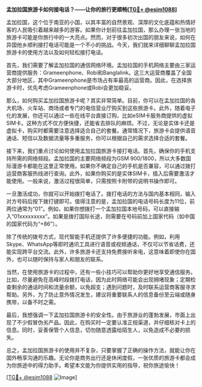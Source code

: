 **孟加拉国旅游卡如何接电话？——让你的旅行更顺畅[[TG💪+ @esim1088](https://t.me/s/esim1088)]**

孟加拉国，这个位于南亚的小国，以其丰富的自然景观、深厚的文化底蕴和热情好客的人民吸引着越来越多的游客。如果你计划前往孟加拉国，那么办理一张当地的旅游卡可能是你旅行中的一大亮点。然而，对于很多初次出国的朋友来说，如何在异国他乡顺利接打电话可能是一个不小的挑战。今天，我们就来详细聊聊孟加拉国旅游卡的使用方法以及如何轻松接打电话。

首先，我们需要了解孟加拉国的通信网络环境。孟加拉国的手机网络主要由三家运营商提供服务：Grameenphone、Robi和Banglalink。这三大运营商覆盖了全国大部分地区，其中Grameenphone是市场占有率最高的运营商。因此，在选择旅游卡时，优先考虑Grameenphone或Robi会更加稳妥。

那么，如何购买孟加拉国旅游卡呢？其实非常简单。目前，你可以在孟加拉国的各大机场、火车站、商场或者专门的电信营业厅购买到这些旅游卡。此外，随着电子化的发展，你还可以通过一些在线平台直接订购，比如eSIM卡服务商提供的虚拟SIM卡。这种方式不仅方便快捷，还能省去排队的麻烦。不过，无论是实体卡还是虚拟卡，购买时都需要注意选择适合自己的套餐。通常情况下，旅游卡会提供语音通话、短信以及数据流量等多重服务，你可以根据自己的需求选择合适的套餐。

接下来，我们重点讨论如何使用孟加拉国旅游卡接打电话。首先，确保你的手机支持所需的网络频段。孟加拉国的主要网络频段为GSM 900/1800，所以大多数国际漫游卡都能在这里正常使用。如果你不确定自己的手机是否兼容，可以通过拨打运营商客服热线进行查询。此外，如果你购买的是实体SIM卡，插入后需要激活才能使用。一般来说，激活过程很简单，只需按照卡附带的说明书操作即可。

一旦激活成功，你就可以开始拨打电话了。拨打电话的方法与国内基本相同，输入对方号码后按下拨打键即可。值得注意的是，孟加拉国的电话号码长度为11位，前两位通常为“01”。例如，如果你想拨打一个孟加拉国本地号码，可以直接输入“01xxxxxxxxx”。如果是拨打国际长途，则需要在号码前加上国家代码（如中国的国家代码为“+86”）。

除了传统的拨号方式，现代智能手机还提供了许多便捷的功能。例如，利用Skype、WhatsApp等即时通讯工具进行语音或视频通话，不仅可以节省话费，还能实现跨平台交流。此外，许多旅游卡还支持免费接听来电，这意味着即使你在国外，也可以随时保持与家人和朋友的联系。

当然，在使用旅游卡的过程中，还有一些小技巧可以帮助你更好地享受通信服务。比如，尽量避免在高峰时段拨打电话，因为此时网络可能会出现拥堵现象；定期检查剩余的通话时间和流量余额，以免超支；遇到问题时，及时联系运营商客服寻求帮助。另外，为了防止意外情况发生，建议将重要联系人的信息备份至云端或随身携带，以备不时之需。

最后，我想强调一下孟加拉国旅游卡的安全性。由于旅游业的蓬勃发展，市面上出现了不少假冒伪劣产品。因此，在购买时一定要认准正规渠道，并仔细核对卡上的信息。同时，妥善保管个人信息，切勿随意透露给陌生人，以免造成不必要的损失。

总之，孟加拉国旅游卡的使用并不复杂，只要掌握了正确的操作方法，就能让你在国外畅享沟通的乐趣。无论你是商务出行还是休闲度假，一张优质的旅游卡都会成为你旅途中的得力助手。希望本文能为你提供实用的指导，祝你旅途愉快！

[[TG💪+ @esim1088](https://t.me/s/esim1088) ![Image](https://i.postimg.cc/4NQfJmqS/Snipaste-2025-05-13-00-14-12.png)]